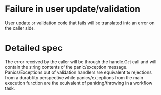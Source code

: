 # Failure in user update/validation

User update or validation code that fails will be translated into an error on
the caller side.

# Detailed spec

The error received by the caller will be through the handle.Get call and will
contain the string contents of the panic/exception message. Panics/Exceptions out of validation
handlers are equivalent to rejections from a durability perspective while panics/exceptions
from the main execution function are the equivalent of panicing/throwing in a workflow task.
